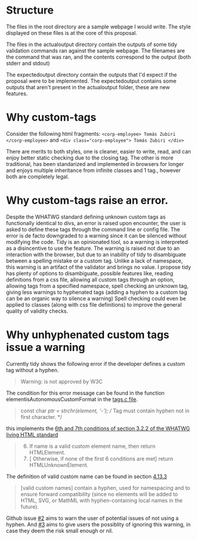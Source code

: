 # Structure

The files in the root directory are a sample webpage I would write. The style displayed on these files is at the core of this proposal.

The files in the actualoutput directory contain the outputs of some tidy validation commands ran against the sample webpage.
The filenames are the command that was ran, and the contents correspond to the output (both stderr and stdout)

The expectedoutput directory contain the outputs that I'd expect if the proposal were to be implemented.
The expectedoutput contains some outputs that aren't present in the actualoutput folder, these are new features.

# Why custom-tags

Consider the following html fragments:
`<corp-employee> Tomás Zubiri </corp-employee>`
and
`<div class="corp-employee"> Tomás Zubiri </div>`

There are merits to both styles, one is cleaner, easier to write, read, and can enjoy better static checking due to the closing tag. The other is more traditional, has been standarized and implemented in browsers for longer and enjoys multiple inheritance from infinite classes and 1 tag., however both are completely legal.

# Why custom-tags raise an error.

Despite the WHATWG standard defining unknown custom tags as functionally identical to divs, an error is raised upon encounter, the user is asked to define these tags through the command line or config file.
The error is de facto downgraded to a warning since it can be silenced without modifying the code. Tidy is an opinionated tool, so a warning is interpreted as a disincentive to use the feature.
The warning is raised not due to an interaction with the browser, but due to an inability of tidy to disambiguate between a spelling mistake or a custom tag. Unlike a lack of namespace, this warning is an artifact of the validator and brings no value. I propose tidy has plenty of options to disambiguate, possible features like, reading definitions from a css file, allowing all custom tags through an option, allowing tags from a specified namespace, spell checking an unknown tag, giving less warnings to hyphenated tags (adding a hyphen to a custom tag can be an organic way to silence a warning)
Spell checking could even be applied to classes (along with css file definitions) to improve the general quality of validity checks.

# Why unhyphenated custom tags issue a warning
Currently tidy shows the following error if the developer defines a custom tag without a hyphen.

> Warning: <customtag> is not approved by W3C

The condition for this error message can be found in the function elementisAutonomousCustomFormat in the [tags.c file](https://github.com/htacg/tidy-html5/blob/a71031f9e529f0aa74a819576411594e21767be4/src/tags.c#L1056).

> const char *ptr = strchr(element, '-');
> /* Tag must contain hyphen not in first character. */

 this implements the [6th and 7th conditions of section 3.2.2 of the WHATWG living HTML standard]( https://html.spec.whatwg.org/multipage/dom.html#htmlunknownelement) 

> 6. If name is a valid custom element name, then return HTMLElement.
> 7. [ Otherwise, if none of the first 6 conditions are met] return HTMLUnknownElement.

The definition of valid custom name can be found in section [4.13.3](https://html.spec.whatwg.org/multipage/custom-elements.html#valid-custom-element-name)

> [valid custom names] contain a hyphen, used for namespacing and to ensure forward compatibility (since no elements will be added to HTML, SVG, or MathML with hyphen-containing local names in the future).

Github issue [#2](https://github.com/TZubiri/tidy-custom-tags-mcve/issues/2) aims to warn the user of potential issues of not using a hyphen. And [#3](https://github.com/TZubiri/tidy-custom-tags-mcve/issues/2) aims to give users the possiblity of ignoring this warning, in case they deem the risk small enough or nil.
